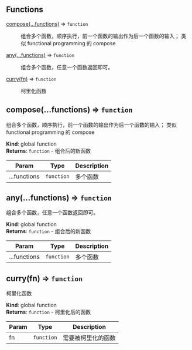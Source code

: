 ## Functions

<dl>
<dt><a href="#compose">compose(...functions)</a> ⇒ <code>function</code></dt>
<dd><p>组合多个函数，顺序执行，前一个函数的输出作为后一个函数的输入；
类似 functional programming 的 compose</p>
</dd>
<dt><a href="#any">any(...functions)</a> ⇒ <code>function</code></dt>
<dd><p>组合多个函数，任意一个函数返回即可。</p>
</dd>
<dt><a href="#curry">curry(fn)</a> ⇒ <code>function</code></dt>
<dd><p>柯里化函数</p>
</dd>
</dl>

<a name="compose"></a>

## compose(...functions) ⇒ <code>function</code>
组合多个函数，顺序执行，前一个函数的输出作为后一个函数的输入；
类似 functional programming 的 compose

**Kind**: global function  
**Returns**: <code>function</code> - 组合后的新函数  

| Param | Type | Description |
| --- | --- | --- |
| ...functions | <code>function</code> | 多个函数 |

<a name="any"></a>

## any(...functions) ⇒ <code>function</code>
组合多个函数，任意一个函数返回即可。

**Kind**: global function  
**Returns**: <code>function</code> - 组合后的新函数  

| Param | Type | Description |
| --- | --- | --- |
| ...functions | <code>function</code> | 多个函数 |

<a name="curry"></a>

## curry(fn) ⇒ <code>function</code>
柯里化函数

**Kind**: global function  
**Returns**: <code>function</code> - 柯里化后的函数  

| Param | Type | Description |
| --- | --- | --- |
| fn | <code>function</code> | 需要被柯里化的函数 |

